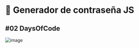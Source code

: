 # 📌 Generador de contraseña JS
##  #02 DaysOfCode

![image](https://lh3.googleusercontent.com/pw/ABLVV85UdPCuLOw195MBvQ_LBPB_Kc99P9xXX-4EdOsNRB31MTTGwqA8RJTWTNxSVcCfhIUb8TVtMz1ZuqocUR8lxg0eJ4byvxB2phdd2mC8WkRYGhPISwcqqZzeQyx3nPZPCNlm1xEVfW_nVHOF59eo7ttW=w1140-h641-s-no-gm?authuser=0)
